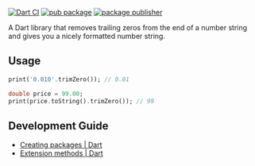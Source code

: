 [![Dart CI](https://github.com/sinkcup/dart-pretty-number/actions/workflows/dart.yml/badge.svg)](https://github.com/sinkcup/dart-trim-zero/actions/workflows/dart.yml)
[![pub package](https://img.shields.io/pub/v/trim_zero.svg)](https://pub.dev/packages/trim_zero)
[![package publisher](https://img.shields.io/pub/publisher/trim_zero.svg)](https://pub.dev/packages/trim_zero/publisher)

A Dart library that removes trailing zeros from the end of a number string and gives you a nicely formatted number string.

## Usage

```dart
print('0.010'.trimZero()); // 0.01

double price = 99.00;
print(price.toString().trimZero()); // 99
```

## Development Guide

- [Creating packages | Dart](https://dart.dev/guides/libraries/create-packages)
- [Extension methods | Dart](https://dart.dev/language/extension-methods)
